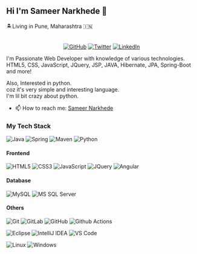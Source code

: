 ## Hi I'm Sameer Narkhede 👋

<!-- ![Sameer Narkhede](https://github.com/narkhedesam/narkhedesam/blob/master/sam.jpg "Sameer") -->

:desert_island:Living in Pune, Maharashtra :india:
<br/><br/>
<p align="center">
	<a href="https://github.com/narkhedesam"><img src="https://img.shields.io/github/followers/narkhedesam.svg?label=GitHub&style=social" alt="GitHub"></a>
	<a href="https://twitter.com/narkhedesam"><img src="https://img.shields.io/twitter/follow/narkhedesam?label=Twitter&style=social" alt="Twitter"></a>
	<a href="www.linkedin.com/in/sameer-narkhede"><img src="https://img.shields.io/badge/LinkedIn--_.svg?style=social&logo=linkedin" alt="LinkedIn"></a>
</p>
I'm Passionate Web Developer with knowledge of various technologies.<br/>
HTML5, CSS, JavaScript, JQuery, JSP, JAVA, Hibernate, JPA, Spring-Boot and more!

Also, Interested in python.<br/>coz it's very simple and interesting language.<br/>
I'm lil bit crazy about python.

- 📫 How to reach me: [Sameer Narkhede](mailto:narkhedesam@gmail.com?subject=[GitHub]%20From%20Profile)

### My Tech Stack

![Java](http://img.shields.io/badge/-Java-007396?style=flat-square&logo=java&logoColor=ffffff)
![Spring](http://img.shields.io/badge/-Spring-6DB33F?style=flat-square&logo=spring&logoColor=ffffff)
![Maven](http://img.shields.io/badge/-Maven-1565c0?style=flat-square&logo=apache-maven)
![Python](http://img.shields.io/badge/-Python-000000?style=flat-square&logo=python)

#### Frontend
![HTML5](https://img.shields.io/badge/-HTML5-%23E44D27?style=flat-square&logo=html5&logoColor=ffffff)
![CSS3](https://img.shields.io/badge/-CSS3-%231572B6?style=flat-square&logo=css3)
![JavaScript](https://img.shields.io/badge/-JavaScript-%23F7DF1C?style=flat-square&logo=javascript&logoColor=000000&labelColor=%23F7DF1C&color=%23FFCE5A)
![JQuery](https://img.shields.io/badge/-JQuery-%23F7DF1C?style=flat-square&logo=JQuery&logoColor=000000&labelColor=%23F7DF1C&color=%23FFCE5A)
![Angular](https://img.shields.io/badge/-Angular-red?style=flat-square&logo=angular&logoColor=ffffff)

#### Database
![MySQL](http://img.shields.io/badge/-MySQL-blue?style=flat-square&logo=MySQL&logoColor=ffffff)
![MS SQL Server](http://img.shields.io/badge/-MS%20SQL%20Server-CC2927?style=flat-square&logo=microsoft-sql-server&logoColor=ffffff)

#### Others
![Git](https://img.shields.io/badge/-Git-%23F05032?style=flat-square&logo=git&logoColor=%23ffffff)
![GitLab](https://img.shields.io/badge/-GitLab-FCA121?style=flat-square&logo=gitlab)
![GitHub](https://img.shields.io/badge/-GitHub-181717?style=flat-square&logo=github)
![Github Actions](http://img.shields.io/badge/-Github%20Actions-2088FF?style=flat-square&logo=github-actions&logoColor=ffffff)

![Eclipse](http://img.shields.io/badge/-Eclipse-2c225500?style=flat-square&logo=eclipse&logoColor=2c2255)
![IntelliJ IDEA](http://img.shields.io/badge/-IntelliJ%20IDEA-000000?style=flat-square&logo=intellij-idea&logoColor=ffffff)
![VS Code](http://img.shields.io/badge/-VS%20Code-007ACC?style=flat-square&logo=visual-studio-code&logoColor=ffffff)


![Linux](http://img.shields.io/badge/-Linux-A81D33?style=flat-square&logo=linux&logoColor=ffffff)
![Windows](http://img.shields.io/badge/-Windows-0078D6?style=flat-square&logo=windows&logoColor=ffffff)
